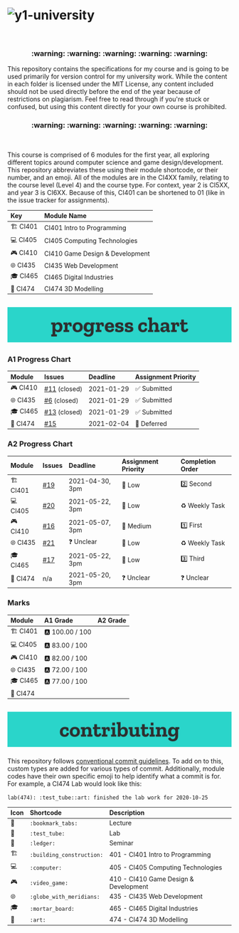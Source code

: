 # ![y1-university](.github/preview.png)

<br/>

<h3 align="center">
 :warning: :warning: :warning: :warning: :warning:
</h3>

This repository contains the specifications for my course and is going to be used primarily for version control for my university work. While the content in each folder is licensed under the MIT License, any content included should not be used directly before the end of the year because of restrictions on plagiarism. Feel free to read through if you're stuck or confused, but using this content directly for your own course is prohibited.

<h3 align="center">
 :warning: :warning: :warning: :warning: :warning:
</h3>

<br/>

This course is comprised of 6 modules for the first year, all exploring different topics around computer science and game design/development. This repository abbreviates these using their module shortcode, or their number, and an emoji. All of the modules are in the CI4XX family, relating to the course level (Level 4) and the course type. For context, year 2 is CI5XX, and year 3 is CI6XX. Because of this, CI401 can be shortened to 01 (like in the issue tracker for assignments).

| Key                           | Module Name                     |
| :---------------------------- | :------------------------------ |
| :building_construction: CI401 | CI401 Intro to Programming      |
| :computer: CI405              | CI405 Computing Technologies    |
| :video_game: CI410            | CI410 Game Design & Development |
| :globe_with_meridians: CI435  | CI435 Web Development           |
| :mortar_board: CI465          | CI465 Digital Industries        |
| :art: CI474                   | CI474 3D Modelling              |

## ![Progress Chart](.github/progress-chart.png)

### A1 Progress Chart

| Module                       | Issues                                                                   | Deadline   | Assignment Priority          |
| :--------------------------- | :----------------------------------------------------------------------- | :--------- | :--------------------------- |
| :video_game: CI410           | [#11](https://github.com/summerysaturn/y1-university/issues/11) (closed) | 2021-01-29 | :white_check_mark: Submitted |
| :globe_with_meridians: CI435 | [#6](https://github.com/summerysaturn/y1-university/issues/6) (closed)   | 2021-01-29 | :white_check_mark: Submitted |
| :mortar_board: CI465         | [#13](https://github.com/summerysaturn/y1-university/issues/13) (closed) | 2021-01-29 | :white_check_mark: Submitted |
| :art: CI474                  | [#15](https://github.com/summerysaturn/y1-university/issues/15)          | 2021-02-04 | :purple_heart: Deferred      |

### A2 Progress Chart

| Module                        | Issues                                                          | Deadline           | Assignment Priority   | Completion Order      |
| :---------------------------- | :-------------------------------------------------------------- | :----------------- | :-------------------- | :-------------------- |
| :building_construction: CI401 | [#19](https://github.com/summerysaturn/y1-university/issues/19) | 2021-04-30, 3pm    | :green_heart: Low     | :two: Second          |
| :computer: CI405              | [#20](https://github.com/summerysaturn/y1-university/issues/20) | 2021-05-22, 3pm    | :green_heart: Low     | :recycle: Weekly Task |
| :video_game: CI410            | [#16](https://github.com/summerysaturn/y1-university/issues/16) | 2021-05-07, 3pm    | :yellow_heart: Medium | :one: First           |
| :globe_with_meridians: CI435  | [#21](https://github.com/summerysaturn/y1-university/issues/21) | :question: Unclear | :green_heart: Low     | :recycle: Weekly Task |
| :mortar_board: CI465          | [#17](https://github.com/summerysaturn/y1-university/issues/17) | 2021-05-22, 3pm    | :green_heart: Low     | :three: Third         |
| :art: CI474                   | n/a                                                             | 2021-05-20, 3pm    | :question: Unclear    | :question: Unclear    |

### Marks

| Module                        | A1 Grade         | A2 Grade |
| :---------------------------- | :--------------- | :------- |
| :building_construction: CI401 | :a: 100.00 / 100 |          |
| :computer: CI405              | :a: 83.00 / 100  |          |
| :video_game: CI410            | :a: 82.00 / 100  |          |
| :globe_with_meridians: CI435  | :a: 72.00 / 100  |          |
| :mortar_board: CI465          | :a: 77.00 / 100  |          |
| :art: CI474                   |                  |          |

## ![Contributing](.github/contributing.png)

This repository follows [conventional commit guidelines](https://www.conventionalcommits.org/en/v1.0.0/). To add on to this, custom types are added for various types of commit. Additionally, module codes have their own specific emoji to help identify what a commit is for. For example, a CI474 Lab would look like this:

```plaintext
lab(474): :test_tube::art: finished the lab work for 2020-10-25
```

| Icon                    | Shortcode                 | Description                           |
| :---------------------- | :------------------------ | :------------------------------------ |
| :bookmark_tabs:         | `:bookmark_tabs:`         | Lecture                               |
| :test_tube:             | `:test_tube:`             | Lab                                   |
| :ledger:                | `:ledger:`                | Seminar                               |
| :building_construction: | `:building_construction:` | 401 - CI401 Intro to Programming      |
| :computer:              | `:computer:`              | 405 - CI405 Computing Technologies    |
| :video_game:            | `:video_game:`            | 410 - CI410 Game Design & Development |
| :globe_with_meridians:  | `:globe_with_meridians:`  | 435 - CI435 Web Development           |
| :mortar_board:          | `:mortar_board:`          | 465 - CI465 Digital Industries        |
| :art:                   | `:art:`                   | 474 - CI474 3D Modelling              |
